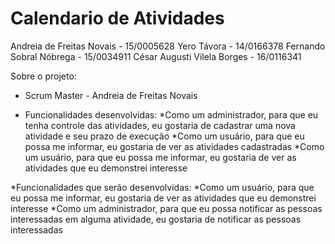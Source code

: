 # Calendario de Atividades

Andreia de Freitas Novais - 15/0005628
Yero Távora - 14/0166378
Fernando Sobral Nóbrega - 15/0034911
César Augusti Vilela Borges - 16/0116341

Sobre o projeto:

* Scrum Master - Andreia de Freitas Novais

* Funcionalidades desenvolvidas: 
*Como um administrador, para que eu tenha controle das atividades, eu gostaria de cadastrar uma nova atividade e seu prazo de execução
*Como um usuário, para que eu possa me informar, eu gostaria de ver as atividades cadastradas
*Como um usuário, para que eu possa me informar, eu gostaria de ver as atividades que eu demonstrei interesse

*Funcionalidades que serão desenvolvidas:
*Como um usuário, para que eu possa me informar, eu gostaria de ver as atividades que eu demonstrei interesse
*Como um administrador, para que eu possa notificar as pessoas interessadas em alguma atividade, eu gostaria de notificar as pessoas interessadas